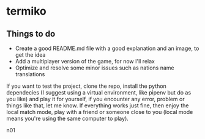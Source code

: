 # termiko
## Things to do

* Create a good README.md file with a good explanation and an image, to get the idea
* Add a multiplayer version of the game, for now I'll relax
* Optimize and resolve some minor issues such as nations name translations

If you want to test the project, clone the repo, install the python dependecies (I suggest using a virtual environment, like pipenv but do as you like)
and play it for yourself, if you encounter any error, problem or things like that, let me know.
If everything works just fine, then enjoy the local match mode, play with a friend or someone close to you (local mode means you're using the same computer to play).

n01
